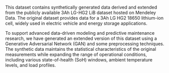 This dataset contains synthetically generated data derived and extended from the publicly available 3Ah LG-HG2 LiB dataset hosted on Mendeley Data. The original dataset provides data for a 3Ah LG HG2 18650 lithium-ion cell, widely used in electric vehicle and energy storage applications.

To support advanced data-driven modeling and predictive maintenance research, we have generated an extended version of this dataset using a Generative Adversarial Network (GAN) and some preprocessing techniques. The synthetic data maintains the statistical characteristics of the original measurements while expanding the range of operational conditions, including various state-of-health (SoH) windows, ambient temperature levels, and load profiles.
